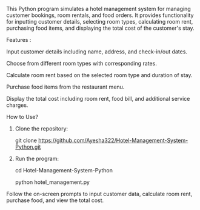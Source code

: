 
This Python program simulates a hotel management system for managing customer bookings, room rentals, and food orders. It provides functionality for inputting customer details, selecting room types, calculating room rent, purchasing food items, and displaying the total cost of the customer's stay.

Features :

Input customer details including name, address, and check-in/out dates.

Choose from different room types with corresponding rates.

Calculate room rent based on the selected room type and duration of stay.

Purchase food items from the restaurant menu.

Display the total cost including room rent, food bill, and additional service charges.

How to Use?

 1. Clone the repository:

    git clone https://github.com/Ayesha322/Hotel-Management-System-Python.git

 2. Run the program:

    cd Hotel-Management-System-Python

    python hotel_management.py

Follow the on-screen prompts to input customer data, calculate room rent, purchase food, and view the total cost.
